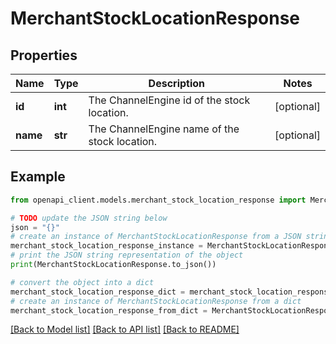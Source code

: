 # MerchantStockLocationResponse


## Properties

Name | Type | Description | Notes
------------ | ------------- | ------------- | -------------
**id** | **int** | The ChannelEngine id of the stock location. | [optional] 
**name** | **str** | The ChannelEngine name of the stock location. | [optional] 

## Example

```python
from openapi_client.models.merchant_stock_location_response import MerchantStockLocationResponse

# TODO update the JSON string below
json = "{}"
# create an instance of MerchantStockLocationResponse from a JSON string
merchant_stock_location_response_instance = MerchantStockLocationResponse.from_json(json)
# print the JSON string representation of the object
print(MerchantStockLocationResponse.to_json())

# convert the object into a dict
merchant_stock_location_response_dict = merchant_stock_location_response_instance.to_dict()
# create an instance of MerchantStockLocationResponse from a dict
merchant_stock_location_response_from_dict = MerchantStockLocationResponse.from_dict(merchant_stock_location_response_dict)
```
[[Back to Model list]](../README.md#documentation-for-models) [[Back to API list]](../README.md#documentation-for-api-endpoints) [[Back to README]](../README.md)


